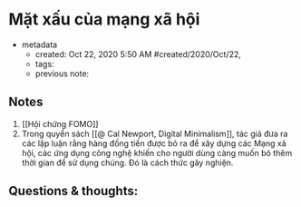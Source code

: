 ---
---

# Mặt xấu của mạng xã hội

- metadata
	- created: Oct 22, 2020 5:50 AM #created/2020/Oct/22,
	- tags:
	- previous note: 

## Notes
1. [[Hội chứng FOMO]] 
2. Trong quyển sách [[@ Cal Newport, Digital Minimalism]], tác giả đưa ra các lập luận rằng hàng đống tiền được bỏ ra để xây dựng các Mạng xã hội, các ứng dụng công nghệ khiến cho người dùng càng muốn bỏ thêm thời gian để sử dụng chúng. Đó là cách thức gây nghiện.

## Questions & thoughts:


